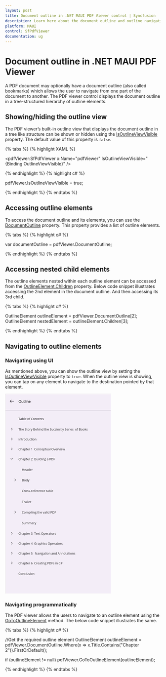 ```yaml
---
layout: post
title: Document outline in .NET MAUI PDF Viewer control | Syncfusion
description: Learn here about the document outline and outline navigation in Syncfusion<sup>®</sup> .NET MAUI PDF Viewer (SfPdfViewer) control.
platform: MAUI
control: SfPdfViewer
documentation: ug
---
```


# Document outline in .NET MAUI PDF Viewer

A PDF document may optionally have a document outline (also called bookmarks) which allows the user to navigate from one part of the document to another. The PDF viewer control displays the document outline in a tree-structured hierarchy of outline elements.

## Showing/hiding the outline view

The PDF viewer’s built-in outline view that displays the document outline in a tree like structure can be shown or hidden using the [IsOutlineViewVisible](https://help.syncfusion.com/cr/maui/Syncfusion.Maui.PdfViewer.SfPdfViewer.html#Syncfusion_Maui_PdfViewer_SfPdfViewer_IsOutlineViewVisible) property. The default value of this property is `false`. 

{% tabs %}
{% highlight XAML %}

<pdfViewer:SfPdfViewer x:Name="pdfViewer" IsOutlineViewVisible="{Binding OutlineViewVisible}" />

{% endhighlight %}
{% highlight c# %}

pdfViewer.IsOutlineViewVisible = true;

{% endhighlight %}
{% endtabs %}

## Accessing outline elements

To access the document outline and its elements, you can use the [DocumentOutline](https://help.syncfusion.com/cr/maui/Syncfusion.Maui.PdfViewer.SfPdfViewer.html#Syncfusion_Maui_PdfViewer_SfPdfViewer_DocumentOutline) property. This property provides a list of outline elements. 

{% tabs %}
{% highlight c# %}

var documentOutline = pdfViewer.DocumentOutline;

{% endhighlight %}
{% endtabs %}

## Accessing nested child elements

The outline elements nested within each outline element can be accessed from the [OutlineElement.Children](https://help.syncfusion.com/cr/maui/Syncfusion.Maui.PdfViewer.OutlineElement.html#Syncfusion_Maui_PdfViewer_OutlineElement_Children) property. Below code snippet illustrates accessing the 2nd element in the document outline. And then accessing its 3rd child.

{% tabs %}
{% highlight c# %}

OutlineElement outlineElement = pdfViewer.DocumentOutline[2];
OutlineElement nestedElement = outlineElement.Children[3];

{% endhighlight %}
{% endtabs %}

## Navigating to outline elements

### Navigating using UI

As mentioned above, you can show the outline view by setting the [IsOutlineViewVisible](https://help.syncfusion.com/cr/maui/Syncfusion.Maui.PdfViewer.SfPdfViewer.html#Syncfusion_Maui_PdfViewer_SfPdfViewer_IsOutlineViewVisible) property to `true`. When the outline view is showing, you can tap on any element to navigate to the destination pointed by that element. 

![Document outline in .NET MAUI PDF Viewer](Images\outline-view.png)

### Navigating programmatically

The PDF viewer allows the users to navigate to an outline element using the [GoToOutlineElement](https://help.syncfusion.com/cr/maui/Syncfusion.Maui.PdfViewer.SfPdfViewer.html#Syncfusion_Maui_PdfViewer_SfPdfViewer_GoToOutlineElement_Syncfusion_Maui_PdfViewer_OutlineElement_) method. The below code snippet illustrates the same.

{% tabs %}
{% highlight c# %}

//Get the required outline element
OutlineElement outlineElement = pdfViewer.DocumentOutline.Where(x => x.Title.Contains("Chapter 2")).FirstOrDefault();

if (outlineElement != null)
   pdfViewer.GoToOutlineElement(outlineElement);

{% endhighlight %}
{% endtabs %}